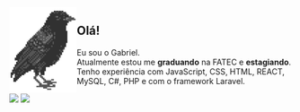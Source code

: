 <img align="left" src="corvo.png">

## Olá! <br>
Eu sou o Gabriel. <br>
Atualmente estou me **graduando** na FATEC e **estagiando**.
<br>
Tenho experiência com JavaScript, CSS, HTML, REACT, MySQL, C#, PHP e com o framework Laravel.
<br>

<div> 
  <a href="https://gabrielsilvamel.github.io/Portfolio/" target="_blank"><img src="https://img.shields.io/badge/Portfolio-000000?style=for-the-badge&logo=About.me&logoColor=white" target="_blank"></a>
  <a href="https://www.linkedin.com/in/gabrielsilvalves331/" target="_blank"><img src="https://img.shields.io/badge/-LinkedIn-%230077B5?style=for-the-badge&logo=linkedin&logoColor=white" target="_blank"></a>  
</div>
